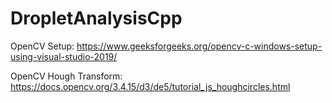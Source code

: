 # DropletAnalysisCpp

OpenCV Setup:
https://www.geeksforgeeks.org/opencv-c-windows-setup-using-visual-studio-2019/


OpenCV Hough Transform:
https://docs.opencv.org/3.4.15/d3/de5/tutorial_js_houghcircles.html

